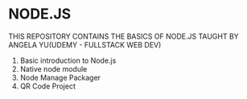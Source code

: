 # NODE.JS

THIS REPOSITORY CONTAINS THE BASICS OF NODE.JS TAUGHT BY ANGELA YU(UDEMY - FULLSTACK WEB DEV)
1. Basic introduction to Node.js
2. Native node module
3. Node Manage Packager
4. QR Code Project
